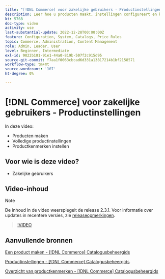 ```yaml
---
title: "[!DNL Commerce] voor zakelijke gebruikers - Productinstellingen"
description: Leer hoe u producten maakt, instellingen configureert en kenmerken gebruikt.
kt: 5768
doc-type: video
activity: use
last-substantial-update: 2022-12-28T00:00:00Z
feature: Configuration, System, Catalogs, Price Rules
topic: Commerce, Administration, Content Management
role: Admin, Leader, User
level: Beginner, Intermediate
exl-id: 9022b101-91e1-44a0-819b-507f2c915d95
source-git-commit: f7aa1f0063cbcad6d331a13817214b1bf2158571
workflow-type: tm+mt
source-wordcount: '107'
ht-degree: 0%

---
```


# [!DNL Commerce] voor zakelijke gebruikers - Productinstellingen

In deze video:

- Producten maken
- Volledige productinstellingen
- Productkenmerken instellen

## Voor wie is deze video?

- Zakelijke gebruikers

## Video-inhoud

>[!NOTE]
>
>De inhoud in de video weerspiegelt de release 2.3.1. Voor informatie over updates in recentere versies, zie [releaseopmerkingen](https://experienceleague.adobe.com/docs/commerce-operations/release/notes/overview.html).

>[!VIDEO](https://video.tv.adobe.com/v/35953?quality=12&learn=on)

## Aanvullende bronnen

[Een product maken - [!DNL Commerce] Catalogusbeheergids](https://experienceleague.adobe.com/docs/commerce-admin/catalog/products/product-create.html)

[Productinstellingen - [!DNL Commerce] Catalogusbeheergids](https://experienceleague.adobe.com/docs/commerce-admin/catalog/products/product-create.html#product-settings)

[Overzicht van productkenmerken - [!DNL Commerce] Catalogusbeheergids](https://experienceleague.adobe.com/docs/commerce-admin/catalog/product-attributes/product-attributes.html)
